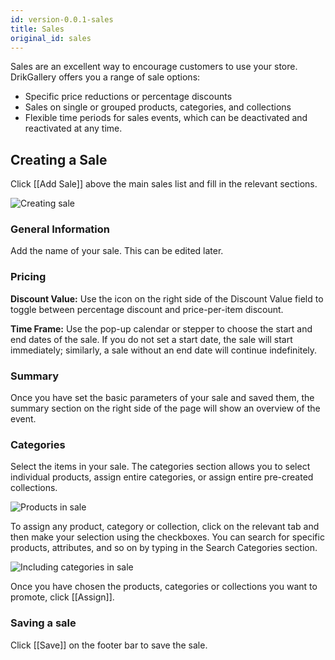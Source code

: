 ```yaml
---
id: version-0.0.1-sales
title: Sales
original_id: sales
---
```


Sales are an excellent way to encourage customers to use your store. DrikGallery offers you a range of sale options:

- Specific price reductions or percentage discounts
- Sales on single or grouped products, categories, and collections
- Flexible time periods for sales events, which can be deactivated and reactivated at any time.


## Creating a Sale

Click [[Add Sale]] above the main sales list and fill in the relevant sections.

![Creating sale](assets/dashboard-discounts/1.png)


### General Information

Add the name of your sale. This can be edited later.


### Pricing

**Discount Value:** Use the icon on the right side of the Discount Value field to toggle between percentage discount and price-per-item discount.

**Time Frame:** Use the pop-up calendar or stepper to choose the start and end dates of the sale. If you do not set a start date, the sale will start immediately; similarly, a sale without an end date will continue indefinitely.


### Summary

Once you have set the basic parameters of your sale and saved them, the summary section on the right side of the page will show an overview of the event.


### Categories

Select the items in your sale. The categories section allows you to select individual products, assign entire categories, or assign entire pre-created collections.   

![Products in sale](assets/dashboard-discounts/2.png)

To assign any product, category or collection, click on the relevant tab and then make your selection using the checkboxes. You can search for specific products, attributes, and so on by typing in the Search Categories section.

![Including categories in sale](assets/dashboard-discounts/3.png)

Once you have chosen the products, categories or collections you want to promote, click [[Assign]].


### Saving a sale

Click [[Save]] on the footer bar to save the sale.
